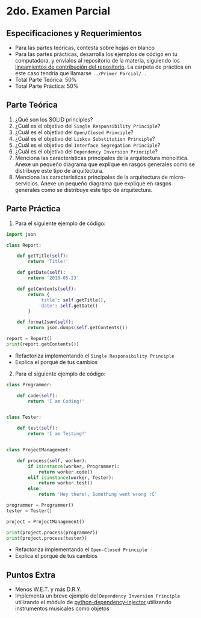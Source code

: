 # 2do. Examen Parcial

## Especificaciones y Requerimientos

- Para las partes teóricas, contesta sobre hojas en blanco
- Para las partes prácticas, desarrolla los ejemplos de código en tu computadora, y envíalos al repositorio de la materia, siguiendo los [lineamientos de contribución del repositorio](https://github.com/AnhellO/DAS_Sistemas#contributing). La carpeta de práctica en este caso tendría que llamarse `../Primer Parcial/..`
- Total Parte Teórica: 50%
- Total Parte Práctica: 50%

## Parte Teórica

1. ¿Qué son los SOLID principles?
2. ¿Cuál es el objetivo del `Single Responsibility Principle`?
3. ¿Cuál es el objetivo del `Open/Closed Principle`?
4. ¿Cuál es el objetivo del `Liskov Substitution Principle`?
5. ¿Cuál es el objetivo del `Interface Segregation Principle`?
6. ¿Cuál es el objetivo del `Dependency Inversion Principle`?
7. Menciona las características principales de la arquitectura monolítica. Anexe un pequeño diagrama que explique en rasgos generales como se distribuye este tipo de arquitectura.
7. Menciona las características principales de la arquitectura de micro-servicios. Anexe un pequeño diagrama que explique en rasgos generales como se distribuye este tipo de arquitectura.

## Parte Práctica

1. Para el siguiente ejemplo de código:

```python
import json

class Report:

    def getTitle(self):
        return 'Title!'

    def getDate(self):
        return '2018-05-23'

    def getContents(self):
        return {
        	'title': self.getTitle(),
        	'date': self.getDate()
        }

    def formatJson(self):
    	return json.dumps(self.getContents())

report = Report()
print(report.getContents())
```

* Refactoriza implementando el `Single Responsibility Principle`
* Explica el porqué de tus cambios

2. Para el siguiente ejemplo de código:

```python
class Programmer:

    def code(self):
        return 'I am Coding!'


class Tester:

    def test(self):
        return 'I am Testing!'


class ProjectManagement:

    def process(self, worker):
        if isinstance(worker, Programmer):
        	return worker.code()
        elif isinstance(worker, Tester):
        	return worker.test()
        else:
        	return 'Hey there!, Something went wrong :C'

programmer = Programmer()
tester = Tester()

project = ProjectManagement()

print(project.process(programmer))
print(project.process(tester))
```

* Refactoriza implementando el `Open-Closed Principle`
* Explica el porqué de tus cambios

## Puntos Extra

* Menos W.E.T. y más D.R.Y.
* Implementa un breve ejemplo del `Dependency Inversion Principle` utilizando el módulo de [python-dependency-injector](https://github.com/ets-labs/python-dependency-injector) utilizando instrumentos musicales como objetos